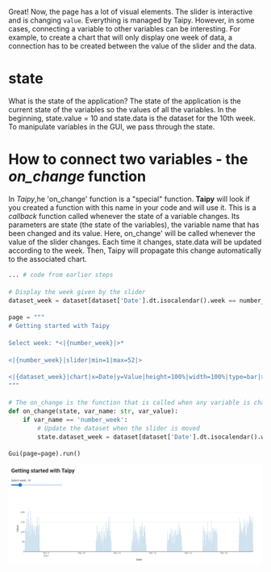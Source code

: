 Great! Now, the page has a lot of visual elements. The slider is interactive and is changing `value`. Everything is managed by Taipy. However, in some cases, connecting a variable to other variables can be interesting. For example, to create a chart that will only display one week of data, a connection has to be created between the value of the slider and the data.

# state

What is the state of the application? The state of the application is the current state of the variables so the values of all the variables. In the beginning, state.value = 10 and state.data is the dataset for the 10th week. To manipulate variables in the GUI, we pass through the state.

# How to connect two variables - the *on_change* function

In *Taipy*,he 'on_change' function is a "special" function. **Taipy** will look if you created a function with this name in your code and will use it. This is a *callback* function called whenever the state of a variable changes. Its parameters are state (the state of the variables), the variable name that has been changed and its value. Here, on_change' will be called whenever the value of the slider changes. Each time it changes, state.data will be updated according to the week. Then, Taipy will propagate this change automatically to the associated chart.

```python
... # code from earlier steps

# Display the week given by the slider
dataset_week = dataset[dataset['Date'].dt.isocalendar().week == number_week]

page = """
# Getting started with Taipy

Select week: *<|{number_week}|>*

<|{number_week}|slider|min=1|max=52|>

<|{dataset_week}|chart|x=Date|y=Value|height=100%|width=100%|type=bar|>
"""

# The on_change is the function that is called when any variable is changed
def on_change(state, var_name: str, var_value):
    if var_name == 'number_week':
        # Update the dataset when the slider is moved
        state.dataset_week = dataset[dataset['Date'].dt.isocalendar().week == var_value]

Gui(page=page).run()
```
<img src="/steps/images/step_2_result.png" />
